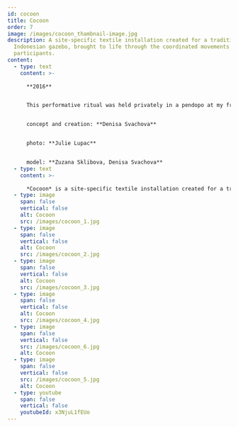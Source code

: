 ```yaml
---
id: cocoon
title: Cocoon
order: 7
image: /images/cocoon_thambnail-image.jpg
description: A site-specific textile installation created for a traditional
  Indonesian gazebo, brought to life through the coordinated movements of two
  participants.
content:
  - type: text
    content: >-
      
      **2016**


      This performative ritual was held privately in a pendopo at my friend's home with Julie Lupacova in Yogyakarta in 2016.


      concept and creation: **Denisa Svachova**


      photo: **Julie Lupac**


      model: **Zuzana Sklibova, Denisa Svachova**
  - type: text
    content: >-
      
      *Cocoon* is a site-specific textile installation created for a traditional Indonesian gazebo called pendopo. The piece comes to life through the interaction of two participants, who generate a spatial composition by wrapping and unwrapping fabric around themselves and the pendopo's pillars. One participant sits in the center, hidden and wrapped in fabric on a wheeled object, while the other winds the fabric around themselves and pulls the object to one side, prompting the seated participant to emerge and unravel.
  - type: image
    span: false
    vertical: false
    alt: Cocoon
    src: /images/cocoon_1.jpg
  - type: image
    span: false
    vertical: false
    alt: Cocoon
    src: /images/cocoon_2.jpg
  - type: image
    span: false
    vertical: false
    alt: Cocoon
    src: /images/cocoon_3.jpg
  - type: image
    span: false
    vertical: false
    alt: Cocoon
    src: /images/cocoon_4.jpg
  - type: image
    span: false
    vertical: false
    src: /images/cocoon_6.jpg
    alt: Cocoon
  - type: image
    span: false
    vertical: false
    src: /images/cocoon_5.jpg
    alt: Cocoon
  - type: youtube
    span: false
    vertical: false
    youtubeId: x3NjuL1fEUo
---
```

